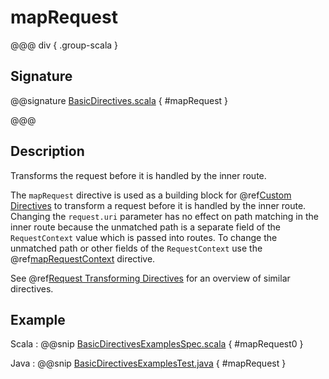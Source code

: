 # mapRequest

@@@ div { .group-scala }

## Signature

@@signature [BasicDirectives.scala]($akka-http$/akka-http/src/main/scala/akka/http/scaladsl/server/directives/BasicDirectives.scala) { #mapRequest }

@@@

## Description

Transforms the request before it is handled by the inner route.

The `mapRequest` directive is used as a building block for @ref[Custom Directives](../custom-directives.md) to transform a request before it
is handled by the inner route. Changing the `request.uri` parameter has no effect on path matching in the inner route
because the unmatched path is a separate field of the `RequestContext` value which is passed into routes. To change
the unmatched path or other fields of the `RequestContext` use the @ref[mapRequestContext](mapRequestContext.md) directive.

See @ref[Request Transforming Directives](index.md#request-transforming-directives-java) for an overview of similar directives.

## Example

Scala
:  @@snip [BasicDirectivesExamplesSpec.scala]($test$/scala/docs/http/scaladsl/server/directives/BasicDirectivesExamplesSpec.scala) { #mapRequest0 }

Java
:  @@snip [BasicDirectivesExamplesTest.java]($test$/java/docs/http/javadsl/server/directives/BasicDirectivesExamplesTest.java) { #mapRequest }
